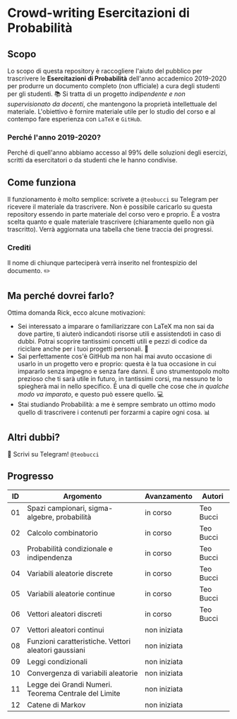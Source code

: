 # Crowd-writing Esercitazioni di Probabilità
## Scopo
Lo scopo di questa repository è raccogliere l'aiuto del pubblico per trascrivere le **Esercitazioni di Probabilità** dell'anno accademico 2019-2020 per produrre un documento completo (non ufficiale) a cura degli studenti per gli studenti. :books:
Si tratta di un progetto *indipendente e non supervisionato da docenti*, che mantengono la proprietà intellettuale del materiale. L'obiettivo è fornire materiale utile per lo studio del corso e al contempo fare esperienza con `LaTeX` e `GitHub`.
### Perché l'anno 2019-2020?
Perché di quell'anno abbiamo accesso al 99% delle soluzioni degli esercizi, scritti da esercitatori o da studenti che le hanno condivise.
## Come funziona
Il funzionamento è molto semplice: scrivete a `@teobucci` su Telegram per ricevere il materiale da trascrivere. Non è possibile caricarlo su questa repository essendo in parte materiale del corso vero e proprio.
È a vostra scelta quanto e quale materiale trascrivere (chiaramente quello non già trascritto). Verrà aggiornata una tabella che tiene traccia dei progressi.
### Crediti
Il nome di chiunque parteciperà verrà inserito nel frontespizio del documento. :pencil2:
## Ma perché dovrei farlo?
Ottima domanda Rick, ecco alcune motivazioni:
 - Sei interessato a imparare o familiarizzare con LaTeX ma non sai da dove partire, ti aiuterò indicandoti risorse utili e assistendoti in caso di dubbi. Potrai scoprire tantissimi concetti utili e pezzi di codice da riciclare anche per i tuoi progetti personali. :notebook:
 - Sai perfettamente cos'è GitHub ma non hai mai avuto occasione di usarlo in un progetto vero e proprio: questa è la tua occasione in cui impararlo senza impegno e senza fare danni. È uno strumentopolo molto prezioso che ti sarà utile in futuro, in tantissimi corsi, ma nessuno te lo spiegherà mai in nello specifico. È una di quelle che cose che *in qualche modo va imparato*, e questo può essere quello. :computer:
 - Stai studiando Probabilità: a me è sempre sembrato un ottimo modo quello di trascrivere i contenuti per forzarmi a capire ogni cosa. :bar_chart:
## Altri dubbi?
:round_pushpin: Scrivi su Telegram! `@teobucci`

## Progresso
|ID|Argomento|Avanzamento|Autori|
|--|--|--|--|
|01|Spazi campionari, sigma-algebre, probabilità|in corso|Teo Bucci|
|02|Calcolo combinatorio|in corso|Teo Bucci|
|03|Probabilità condizionale e indipendenza|in corso|Teo Bucci|
|04|Variabili aleatorie discrete|in corso|Teo Bucci|
|05|Variabili aleatorie continue|in corso|Teo Bucci|
|06|Vettori aleatori discreti|in corso|Teo Bucci|
|07|Vettori aleatori continui|non iniziata||
|08|Funzioni caratteristiche. Vettori aleatori gaussiani|non iniziata||
|09|Leggi condizionali|non iniziata||
|10|Convergenza di variabili aleatorie|non iniziata||
|11|Legge dei Grandi Numeri. Teorema Centrale del Limite|non iniziata||
|12|Catene di Markov|non iniziata||